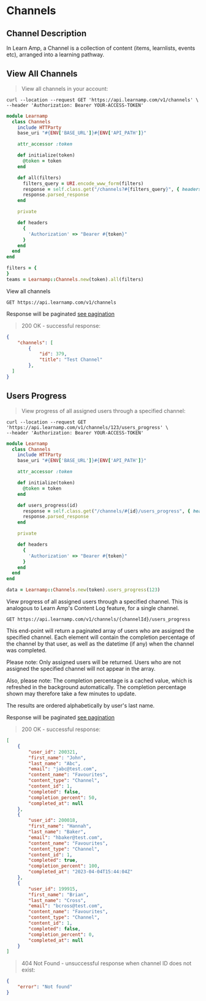 # Channels

## Channel Description

In Learn Amp, a Channel is a collection of content (items, learnlists, events etc), arranged into a learning pathway.

## View All Channels

> View all channels in your account:

```shell
curl --location --request GET 'https://api.learnamp.com/v1/channels' \
--header 'Authorization: Bearer YOUR-ACCESS-TOKEN'
```

```ruby
module Learnamp
  class Channels
    include HTTParty
    base_uri "#{ENV['BASE_URL']}#{ENV['API_PATH']}"

    attr_accessor :token

    def initialize(token)
      @token = token
    end

    def all(filters)
      filters_query = URI.encode_www_form(filters)
      response = self.class.get("/channels?#{filters_query}", { headers: headers })
      response.parsed_response
    end

    private

    def headers
      {
        'Authorization' => "Bearer #{token}"
      }
    end
  end
end

filters = {
}
teams = Learnamp::Channels.new(token).all(filters)
```

View all channels

`GET https://api.learnamp.com/v1/channels`

Response will be paginated [see pagination](#pagination)

> 200 OK - successful response:

```json
{
    "channels": [
        {
            "id": 379,
            "title": "Test Channel"
        },
  ]
}

```

## Users Progress

> View progress of all assigned users through a specified channel:

```shell
curl --location --request GET 'https://api.learnamp.com/v1/channels/123/users_progress' \
--header 'Authorization: Bearer YOUR-ACCESS-TOKEN'
```

```ruby
module Learnamp
  class Channels
    include HTTParty
    base_uri "#{ENV['BASE_URL']}#{ENV['API_PATH']}"

    attr_accessor :token

    def initialize(token)
      @token = token
    end

    def users_progress(id)
      response = self.class.get("/channels/#{id}/users_progress", { headers: headers })
      response.parsed_response
    end

    private

    def headers
      {
        'Authorization' => "Bearer #{token}"
      }
    end
  end
end

data = Learnamp::Channels.new(token).users_progress(123)
```

View progress of all assigned users through a specified channel. This is analogous to Learn Amp's Content Log feature, for a single channel.

`GET https://api.learnamp.com/v1/channels/{channelId}/users_progress`

This end-point will return a paginated array of users who are assigned the specified channel. Each element will contain the completion percentage of the channel by that user, as well as the datetime (if any) when the channel was completed.

Please note: Only assigned users will be returned. Users who are not assigned the specified channel will not appear in the array.

Also, please note: The completion percentage is a cached value, which is refreshed in the background automatically. The completion percentage shown may therefore take a few minutes to update.

The results are ordered alphabetically by user's last name.

Response will be paginated [see pagination](#pagination)

> 200 OK - successful response:

```json
[
    {
        "user_id": 200321,
        "first_name": "John",
        "last_name": "Abc",
        "email": "jabc@test.com",
        "content_name": "Favourites",
        "content_type": "Channel",
        "content_id": 1,
        "completed": false,
        "completion_percent": 50,
        "completed_at": null
    },
    {
        "user_id": 200018,
        "first_name": "Hannah",
        "last_name": "Baker",
        "email": "hbaker@test.com",
        "content_name": "Favourites",
        "content_type": "Channel",
        "content_id": 1,
        "completed": true,
        "completion_percent": 100,
        "completed_at": "2023-04-04T15:44:04Z"
    },
    {
        "user_id": 199915,
        "first_name": "Brian",
        "last_name": "Cross",
        "email": "bcross@test.com",
        "content_name": "Favourites",
        "content_type": "Channel",
        "content_id": 1,
        "completed": false,
        "completion_percent": 0,
        "completed_at": null
    }
]

```

> 404 Not Found - unsuccessful response when channel ID does not exist:

```json
{
    "error": "Not found"
}
```
